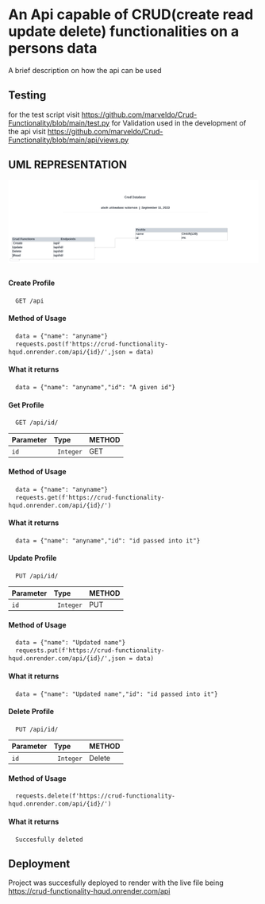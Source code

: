 
# An Api capable of CRUD(create read update delete) functionalities on a persons data

A brief description on how the api can be used


## Testing


for the test script visit https://github.com/marveldo/Crud-Functionality/blob/main/test.py
for Validation used in the development of the api visit https://github.com/marveldo/Crud-Functionality/blob/main/api/views.py


## UML REPRESENTATION

![UML Diagram](https://github.com/marveldo/Crud-Functionality/blob/main/UML%20diagram%20for%20database.png)

## 
#### Create Profile
```http
  GET /api
```

#### Method of Usage
```http
  data = {"name": "anyname"}
  requests.post(f'https://crud-functionality-hqud.onrender.com/api/{id}/',json = data)

```
#### What it returns
```http
  data = {"name": "anyname","id": "A given id"}
```
#### Get Profile

```http
  GET /api/id/
```

| Parameter | Type     | METHOD                      |
| :-------- | :------- | :-------------------------------- |
| `id`      | ` Integer` | GET |

#### Method of Usage
```http
  data = {"name": "anyname"}
  requests.get(f'https://crud-functionality-hqud.onrender.com/api/{id}/')

``` 
#### What it returns
```http
  data = {"name": "anyname","id": "id passed into it"}
```

#### Update Profile

```http
  PUT /api/id/
```

| Parameter | Type     | METHOD                      |
| :-------- | :------- | :-------------------------------- |
| `id`      | ` Integer` | PUT |

#### Method of Usage
```http
  data = {"name": "Updated name"}
  requests.put(f'https://crud-functionality-hqud.onrender.com/api/{id}/',json = data)

```
#### What it returns
```http
  data = {"name": "Updated name","id": "id passed into it"}

```
#### Delete Profile

```http
  PUT /api/id/
```

| Parameter | Type     | METHOD                      |
| :-------- | :------- | :-------------------------------- |
| `id`      | ` Integer` | Delete |

#### Method of Usage
```http
  requests.delete(f'https://crud-functionality-hqud.onrender.com/api/{id}/')

```
#### What it returns
```http
  Succesfully deleted
```

## Deployment

Project was succesfully deployed to render with 
the live file being https://crud-functionality-hqud.onrender.com/api


